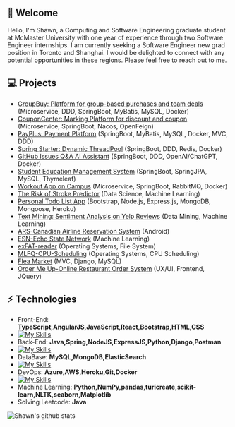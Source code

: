 <h2> 🤖 Welcome</h2>

Hello, I'm Shawn, a Computing and Software Engineering graduate student at McMaster University with one year of experience through two Software Engineer internships. I am currently seeking a Software Engineer new grad position in Toronto and Shanghai. I would be delighted to connect with any potential opportunities in these regions. Please feel free to reach out to me.

## 💻 Projects
* [GroupBuy: Platform for group-based purchases and team deals](https://github.com/Makiato1999/GroupBuy) (Microservice, DDD, SpringBoot, MyBatis, MySQL, Docker)
* [CouponCenter: Marking Platform for discount and coupon](https://github.com/Makiato1999/CouponCenter) (Microservice, SpringBoot, Nacos, OpenFeign)
* [PayPlus: Payment Platform](https://github.com/Makiato1999/PayPlus) (SpringBoot, MyBatis, MySQL, Docker, MVC, DDD)
* [Spring Starter: Dynamic ThreadPool](https://github.com/Makiato1999/Dynamic-ThreadPool) (SpringBoot, DDD, Redis, Docker)
* [GitHub Issues Q&A AI Assistant](https://github.com/Makiato1999/ChatBot-api) (SpringBoot, DDD, OpenAI/ChatGPT, Docker)
* [Student Education Management System](https://github.com/Makiato1999/EduManageSystem) (SpringBoot, SpringJPA, MySQL, Thymeleaf)
* [Workout App on Campus](https://github.com/Makiato1999/MacRun-MicroService) (Microservice, SpringBoot, RabbitMQ, Docker)
* [The Risk of Stroke Predictor](https://github.com/Makiato1999/StrokePredict-DataScience) (Data Science, Machine Learning)
* [Personal Todo List App](https://github.com/Makiato1999/Todo-List-Warehouse) (Bootstrap, Node.js, Express.js, MongoDB, Mongoose, Heroku) 
* [Text Mining: Sentiment Analysis on Yelp Reviews](https://github.com/Makiato1999/COMP4710_Yelp) (Data Mining, Machine Learning)
* [ARS-Canadian Airline Reservation System](https://github.com/Makiato1999/ARS) (Android)
* [ESN-Echo State Network](https://github.com/Makiato1999/ESN-echo-state-network) (Machine Learning)
* [exFAT-reader](https://github.com/Makiato1999/exFAT-reader) (Operating Systems, File System)
* [MLFQ-CPU-Scheduling](https://github.com/Makiato1999/MLFQ-CPU-Scheduling) (Operating Systems, CPU Scheduling)
* [Flea Market](https://github.com/Makiato1999/FleaMarket) (MVC, Django, MySQL)
* [Order Me Up-Online Restaurant Order System](https://github.com/Makiato1999/COMP3020-Group24) (UX/UI, Frontend, JQuery)

## ⚡ Technologies 
- Front-End: **TypeScript,AngularJS,JavaScript,React,Bootstrap,HTML,CSS**
- [![My Skills](https://skillicons.dev/icons?i=ts,angular,js,react,bootstrap,html,css)](https://skillicons.dev)
- Back-End: **Java,Spring,NodeJS,ExpressJS,Python,Django,Postman**
- [![My Skills](https://skillicons.dev/icons?i=java,spring,nodejs,express,py,django,postman)](https://skillicons.dev)
- DataBase: **MySQL,MongoDB,ElasticSearch**
- [![My Skills](https://skillicons.dev/icons?i=mysql,mongodb,elasticsearch)](https://skillicons.dev)
- DevOps: **Azure,AWS,Heroku,Git,Docker**
- [![My Skills](https://skillicons.dev/icons?i=azure,aws,heroku,git,docker)](https://skillicons.dev)
- Machine Learning: **Python,NumPy,pandas,turicreate,scikit-learn,NLTK,seaborn,Matplotlib**
- Solving Leetcode: **Java**

![Shawn's github stats](https://github-readme-stats-git-masterrstaa-rickstaa.vercel.app/api?username=Makiato1999&hide=["issues"]&show_icons=true)
